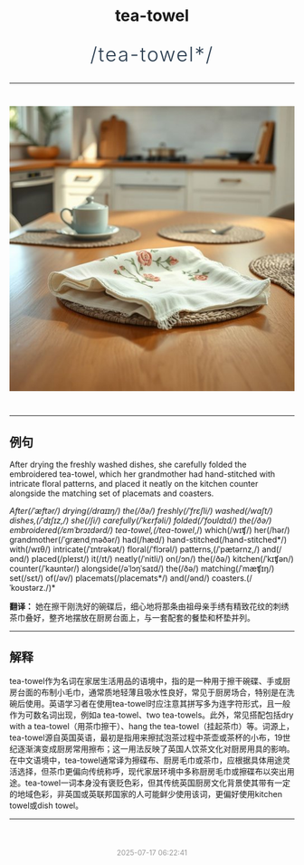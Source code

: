 <div align="center">

# tea-towel

<div style="margin: 30px 0;">
<h1 style="font-size: 2.5em; font-weight: 300; letter-spacing: 2px; margin: 0; color: #2c3e50;">
/tea-towel*/
</h1>
</div>

</div>

---

<div align="center" style="margin: 40px 0;">

![tea-towel](images/tea-towel.png)

</div>

---

## 例句

After drying the freshly washed dishes, she carefully folded the embroidered tea-towel, which her grandmother had hand-stitched with intricate floral patterns, and placed it neatly on the kitchen counter alongside the matching set of placemats and coasters.

*After(/ˈæftər/) drying(/draɪɪŋ/) the(/ðə/) freshly(/ˈfrɛʃli/) washed(/wɑʃt/) dishes,(/ˈdɪʃɪz,/) she(/ʃi/) carefully(/ˈkɛrfəli/) folded(/ˈfoʊldɪd/) the(/ðə/) embroidered(/ɛmˈbrɔɪdərd/) tea-towel,(/tea-towel*,/) which(/wɪʧ/) her(/hər/) grandmother(/ˈgrændˌməðər/) had(/hæd/) hand-stitched(/hand-stitched*/) with(/wɪθ/) intricate(/ˈɪntrəkət/) floral(/ˈflɔrəl/) patterns,(/ˈpætərnz,/) and(/ənd/) placed(/pleɪst/) it(/ɪt/) neatly(/ˈnitli/) on(/ɔn/) the(/ðə/) kitchen(/ˈkɪʧən/) counter(/ˈkaʊntər/) alongside(/əˈlɔŋˈsaɪd/) the(/ðə/) matching(/ˈmæʧɪŋ/) set(/sɛt/) of(/əv/) placemats(/placemats*/) and(/ənd/) coasters.(/ˈkoʊstərz./)*

**翻译：** 她在擦干刚洗好的碗碟后，细心地将那条由祖母亲手绣有精致花纹的刺绣茶巾叠好，整齐地摆放在厨房台面上，与一套配套的餐垫和杯垫并列。

---

## 解释

tea-towel作为名词在家居生活用品的语境中，指的是一种用于擦干碗碟、手或厨房台面的布制小毛巾，通常质地轻薄且吸水性良好，常见于厨房场合，特别是在洗碗后使用。英语学习者在使用tea-towel时应注意其拼写多为连字符形式，且一般作为可数名词出现，例如a tea-towel、two tea-towels。此外，常见搭配包括dry with a tea-towel（用茶巾擦干）、hang the tea-towel（挂起茶巾）等。词源上，tea-towel源自英国英语，最初是指用来擦拭泡茶过程中茶壶或茶杯的小布，19世纪逐渐演变成厨房常用擦布；这一用法反映了英国人饮茶文化对厨房用具的影响。在中文语境中，tea-towel通常译为擦碟布、厨房毛巾或茶巾，应根据具体用途灵活选择，但茶巾更偏向传统称呼，现代家居环境中多称厨房毛巾或擦碟布以突出用途。tea-towel一词本身没有褒贬色彩，但其传统英国厨房文化背景使其带有一定的地域色彩，非英国或英联邦国家的人可能鲜少使用该词，更偏好使用kitchen towel或dish towel。


---

<div align="center" style="margin-top: 50px;">
<small style="color: #999; font-size: 0.9em;">2025-07-17 06:22:41</small>
</div>
